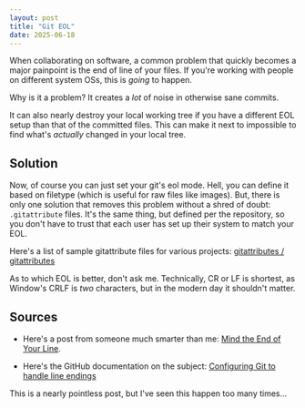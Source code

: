 ```yaml
---
layout: post
title: "Git EOL"
date: 2025-06-18
---
```


When collaborating on software, a common problem that quickly becomes a major painpoint is the end of line of your files.
If you're working with people on different system OSs, this is _going_ to happen.

Why is it a problem?
It creates a _lot_ of noise in otherwise sane commits.

It can also nearly destroy your local working tree if you have a different EOL setup than that of the committed files.
This can make it next to impossible to find what's _actually_ changed in your local tree.

## Solution

Now, of course you can just set your git's eol mode.
Hell, you can define it based on filetype (which is useful for raw files like images).
But, there is only one solution that removes this problem without a shred of doubt: `.gitattribute` files.
It's the same thing, but defined per the repository, so you don't have to trust that each user has set up their system to match your EOL.

Here's a list of sample gitattribute files for various projects: [gitattributes / gitattributes](https://github.com/gitattributes/gitattributes)

As to which EOL is better, don't ask me.
Technically, CR or LF is shortest, as Window's CRLF is _two_ characters, but in the modern day it shouldn't matter.

## Sources

- Here's a post from someone much smarter than me: [Mind the End of Your Line](https://adaptivepatchwork.com/2012/03/01/mind-the-end-of-your-line/).

- Here's the GitHub documentation on the subject: [Configuring Git to handle line endings](https://docs.github.com/en/get-started/git-basics/configuring-git-to-handle-line-endings)

This is a nearly pointless post, but I've seen this happen too many times...
